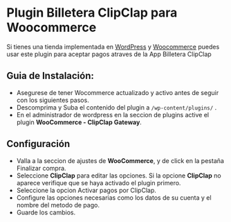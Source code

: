Plugin Billetera ClipClap para Woocommerce
================

Si tienes una tienda implementada en [WordPress](https://www.wordpress.org) y [Woocommerce](https://wordpress.org/plugins/woocommerce/)  puedes usar este plugin para aceptar pagos atraves de la App Billetera ClipClap

Guia de Instalación:
---

* Asegurese de tener Wocommerce actualizado y activo antes de seguir con los siguientes pasos.
* Descomprima y Suba el contenido del plugin a `/wp-content/plugins/` .
* En el administrador de wordpress en la seccion de plugins active el plugin **WooCommerce - ClipClap Gateway**.

Configuración
---
* Valla a la seccion de ajustes de **WooCommerce**, y de click en la pestaña Finalizar compra.
* Seleccione **ClipClap** para editar las opciones. Si la opcione **ClipClap** no aparece verifique que se haya activado el plugin primero.
* Seleccione la opcion Activar pagos por ClipClap.
* Configure las opciones necesarias como los datos de su cuenta y el nombre del metodo de pago.
* Guarde los cambios.
